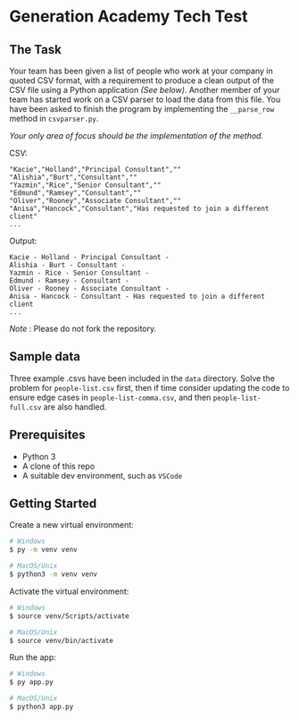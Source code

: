 # Generation Academy Tech Test

## The Task

Your team has been given a list of people who work at your company in quoted CSV format, with a requirement to produce a clean output of the CSV file using a Python application _(See below)_.
Another member of your team has started work on a CSV parser to load the data from this file.  You have been asked to finish the program by implementing the `__parse_row` method in `csvparser.py`.

_Your only area of focus should be the implementation of the method._

CSV:

```text
"Kacie","Holland","Principal Consultant",""
"Alishia","Burt","Consultant",""
"Yazmin","Rice","Senior Consultant",""
"Edmund","Ramsey","Consultant",""
"Oliver","Rooney","Associate Consultant",""
"Anisa","Hancock","Consultant","Has requested to join a different client"
...
```

Output:

```text
Kacie - Holland - Principal Consultant -
Alishia - Burt - Consultant -
Yazmin - Rice - Senior Consultant -
Edmund - Ramsey - Consultant -
Oliver - Rooney - Associate Consultant -
Anisa - Hancock - Consultant - Has requested to join a different client
...
```

_Note_ : Please do not fork the repository.

## Sample data

Three example .csvs have been included in the `data` directory. Solve the problem for `people-list.csv` first, then if time consider updating the code to ensure edge cases in `people-list-comma.csv`, and then `people-list-full.csv` are also handled.

## Prerequisites

* Python 3
* A clone of this repo
* A suitable dev environment, such as `VSCode`

## Getting Started

Create a new virtual environment:

```sh
# Windows
$ py -m venv venv

# MacOS/Unix
$ python3 -m venv venv
```

Activate the virtual environment:

```sh
# Windows
$ source venv/Scripts/activate

# MacOS/Unix
$ source venv/bin/activate
```

Run the app:

```sh
# Windows
$ py app.py

# MacOS/Unix
$ python3 app.py
```
